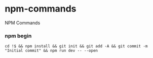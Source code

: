 # npm-commands
NPM Commands

### npm begin

    cd !$ && npm install && git init && git add -A && git commit -m "Initial commit" && npm run dev -- --open
